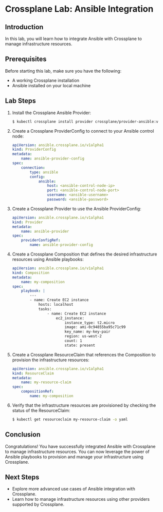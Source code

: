 # Crossplane Lab: Ansible Integration

## Introduction
In this lab, you will learn how to integrate Ansible with Crossplane to manage infrastructure resources.

## Prerequisites
Before starting this lab, make sure you have the following:
- A working Crossplane installation
- Ansible installed on your local machine

## Lab Steps
1. Install the Crossplane Ansible Provider:
     ```bash
     $ kubectl crossplane install provider crossplane/provider-ansible:v0.18.0
     ```

2. Create a Crossplane ProviderConfig to connect to your Ansible control node:
     ```yaml
     apiVersion: ansible.crossplane.io/v1alpha1
     kind: ProviderConfig
     metadata:
         name: ansible-provider-config
     spec:
         connection:
             type: ansible
             config:
                 ansible:
                     host: <ansible-control-node-ip>
                     port: <ansible-control-node-port>
                     username: <ansible-username>
                     password: <ansible-password>
     ```

3. Create a Crossplane Provider to use the Ansible ProviderConfig:
     ```yaml
     apiVersion: ansible.crossplane.io/v1alpha1
     kind: Provider
     metadata:
         name: ansible-provider
     spec:
         providerConfigRef:
             name: ansible-provider-config
     ```

4. Create a Crossplane Composition that defines the desired infrastructure resources using Ansible playbooks:
     ```yaml
     apiVersion: ansible.crossplane.io/v1alpha1
     kind: Composition
     metadata:
         name: my-composition
     spec:
         playbook: |
             ---
             - name: Create EC2 instance
                 hosts: localhost
                 tasks:
                     - name: Create EC2 instance
                         ec2_instance:
                             instance_type: t2.micro
                             image: ami-0c94855ba95c71c99
                             key_name: my-key-pair
                             region: us-west-2
                             count: 1
                             state: present
     ```

5. Create a Crossplane ResourceClaim that references the Composition to provision the infrastructure resources:
     ```yaml
     apiVersion: ansible.crossplane.io/v1alpha1
     kind: ResourceClaim
     metadata:
         name: my-resource-claim
     spec:
         compositionRef:
             name: my-composition
     ```

6. Verify that the infrastructure resources are provisioned by checking the status of the ResourceClaim:
     ```bash
     $ kubectl get resourceclaim my-resource-claim -o yaml
     ```

## Conclusion
Congratulations! You have successfully integrated Ansible with Crossplane to manage infrastructure resources. You can now leverage the power of Ansible playbooks to provision and manage your infrastructure using Crossplane.

## Next Steps
- Explore more advanced use cases of Ansible integration with Crossplane.
- Learn how to manage infrastructure resources using other providers supported by Crossplane.
